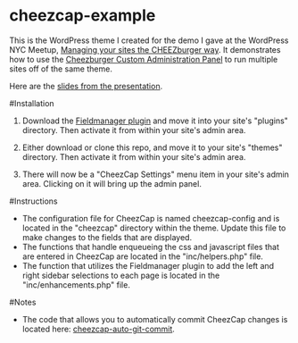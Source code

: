 cheezcap-example
================

This is the WordPress theme I created for the demo I gave at the WordPress NYC Meetup, [Managing your sites the CHEEZburger way](http://www.meetup.com/WordPressNYC/events/210724832). It demonstrates how to use the [Cheezburger Custom Administration Panel](https://github.com/Automattic/cheezcap) to run multiple sites off of the same theme.

Here are the [slides from the presentation](http://www.slideshare.net/BrianCohn1/cheezcap-presentation?qid=2fd65bad-47c8-4ee8-89d8-ced6516d3384&v=qf1&b=&from_search=3).

#Installation
1. Download the [Fieldmanager plugin](https://github.com/alleyinteractive/wordpress-fieldmanager) and move it into your site's "plugins" directory. Then activate it from within your site's admin area.

2. Either download or clone this repo, and move it to your site's "themes" directory. Then activate it from within your site's admin area. 

3. There will now be a "CheezCap Settings" menu item in your site's admin area. Clicking on it will bring up the admin panel.

#Instructions
* The configuration file for CheezCap is named cheezcap-config and is located in the "cheezcap" directory within the theme. Update this file to make changes to the fields that are displayed.
* The functions that handle enqueueing the css and javascript files that are entered in CheezCap are located in the "inc/helpers.php" file.
* The function that utilizes the Fieldmanager plugin to add the left and right sidebar selections to each page is located in the "inc/enhancements.php" file.

#Notes
* The code that allows you to automatically commit CheezCap changes is located here:  [cheezcap-auto-git-commit](https://github.com/shawcohn/cheezcap-auto-git-commit).
